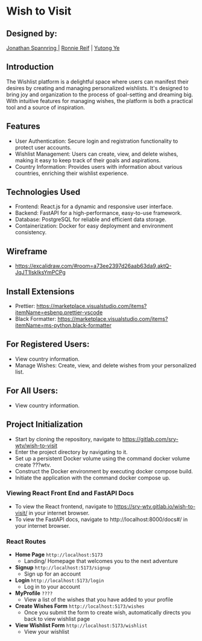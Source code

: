 # Wish to Visit

## Designed by:

[Jonathan Spannring ](https://gitlab.com/jonathan.spannring) | [Ronnie Reif](https://gitlab.com/ronnielreif) | [Yutong Ye](https://gitlab.com/Yutong-Irene-Ye)

## Introduction

The Wishlist platform is a delightful space where users can manifest their desires by creating and managing personalized wishlists. It's designed to bring joy and organization to the process of goal-setting and dreaming big. With intuitive features for managing wishes, the platform is both a practical tool and a source of inspiration.

## Features

-   User Authentication: Secure login and registration functionality to protect user accounts.
-   Wishlist Management: Users can create, view, and delete wishes, making it easy to keep track of their goals and aspirations.
-   Country Information: Provides users with information about various countries, enriching their wishlist experience.

## Technologies Used

-   Frontend: React.js for a dynamic and responsive user interface.
-   Backend: FastAPI for a high-performance, easy-to-use framework.
-   Database: PostgreSQL for reliable and efficient data storage.
-   Containerization: Docker for easy deployment and environment consistency.

## Wireframe
- https://excalidraw.com/#room=a73ee2397d26aab63da9,aktQ-JqJT1lskIksYmPCPg

## Install Extensions

-   Prettier: <https://marketplace.visualstudio.com/items?itemName=esbenp.prettier-vscode>
-   Black Formatter: <https://marketplace.visualstudio.com/items?itemName=ms-python.black-formatter>

## For Registered Users:

-   View country information.
-   Manage Wishes: Create, view, and delete wishes from your personalized list.

## For All Users:

-   View country information.

## Project Initialization

-   Start by cloning the repository, navigate to https://gitlab.com/sry-wtv/wish-to-visit
-   Enter the project directory by navigating to it.
-   Set up a persistent Docker volume using the command docker volume create ???wtv.
-   Construct the Docker environment by executing docker compose build.
-   Initiate the application with the command docker compose up.

### Viewing React Front End and FastAPI Docs

-   To view the React frontend, navigate to https://sry-wtv.gitlab.io/wish-to-visit/ in your internet browser.
-   To view the FastAPI docs, navigate to http://localhost:8000/docs#/ in your internet browser.

### React Routes

-   **Home Page** `http://localhost:5173`
    -   Landing/ Homepage that welcomes you to the next adventure
-   **Signup** `http://localhost:5173/signup`
    -   Sign up for an account
-   **Login** `http://localhost:5173/login`
    -   Log in to your account
-   **MyProfile** `????`
    -   View a list of the wishes that you have added to your profile
-   **Create Wishes Form** `http://localhost:5173/wishes`
    -   Once you submit the form to create wish, automatically directs you back to view wishlist page
-   **View Wishlist Form** `http://localhost:5173/wishlist`
    -   View your wishlist  


